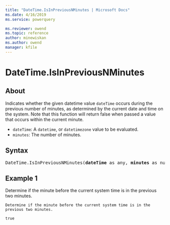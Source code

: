 ```yaml
---
title: "DateTime.IsInPreviousNMinutes | Microsoft Docs"
ms.date: 4/16/2019
ms.service: powerquery

ms.reviewer: owend
ms.topic: reference
author: minewiskan
ms.author: owend
manager: kfile
---
```

# DateTime.IsInPreviousNMinutes

## About  

Indicates whether the given datetime value <code>dateTime</code> occurs during the previous number of minutes, as determined by the current date and time on the system. Note that this function will return false when passed a value that occurs within the current minute. <ul> <li><code>dateTime</code>: A <code>datetime</code>, or <code>datetimezone</code> value to be evaluated.</li> <li><code>minutes</code>: The number of minutes.</li> </ul>

## Syntax

<pre>
DateTime.IsInPreviousNMinutes(<b>dateTime</b> as any, <b>minutes</b> as number) as nullable logical 
</pre>
  
## Example 1  

Determine if the minute before the current system time is in the previous two minutes.  
  
```powerquery-m
Determine if the minute before the current system time is in the previous two minutes.  
```

`true`
